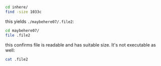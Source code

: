 ```sh
cd inhere/
find -size 1033c
```
this yields ```./maybehere07/.file2```:

```sh
cd maybehere07/
file .file2
```
this confirms file is readable and has suitable size. It's not executable as well:
```sh
cat .file2
```
